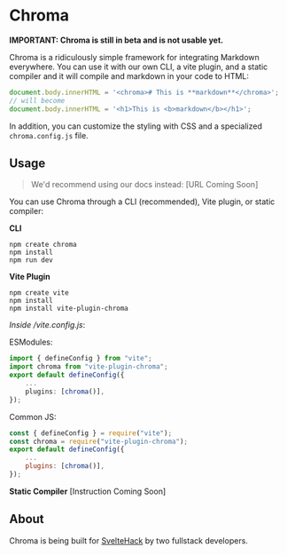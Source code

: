 # Chroma

**IMPORTANT: Chroma is still in beta and is not usable yet.**

Chroma is a ridiculously simple framework for integrating Markdown everywhere. You can use it with our own CLI, a vite plugin, and a static compiler and it will compile and markdown in your code to HTML:

```js
document.body.innerHTML = '<chroma># This is **markdown**</chroma>';
// will become
document.body.innerHTML = '<h1>This is <b>markdown</b></h1>';
```

In addition, you can customize the styling with CSS and a specialized `chroma.config.js` file.

## Usage

> We'd recommend using our docs instead: [URL Coming Soon]

You can use Chroma through a CLI (recommended), Vite plugin, or static compiler:

**CLI**
```shell
npm create chroma
npm install
npm run dev
```

**Vite Plugin**
```shell
npm create vite
npm install
npm install vite-plugin-chroma
```
*Inside /vite.config.js*:

ESModules:
```ts
import { defineConfig } from "vite";
import chroma from "vite-plugin-chroma";
export default defineConfig({
    ...
	plugins: [chroma()],
});
```

Common JS:
```js
const { defineConfig } = require("vite");
const chroma = require("vite-plugin-chroma");
export default defineConfig({
    ...
	plugins: [chroma()],
});
```

**Static Compiler**
[Instruction Coming Soon]

## About

Chroma is being built for [SvelteHack](https://hack.sveltesociety.dev/) by two fullstack developers.

